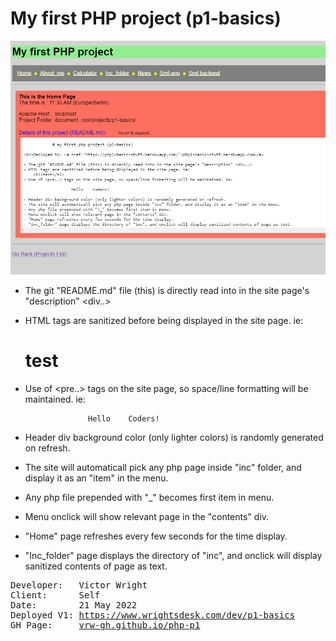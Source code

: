 # My first PHP project (p1-basics)

[![Screenshot](./assets/Screenshot.png)](https://www.wrightsdesk.com/dev/p1-basics)

- The git "README.md" file (this) is directly read into in the site page's "description" <div..>
- HTML tags are sanitized before being displayed in the site page. ie:
    <h1>test</h1>
- Use of <pre..> tags on the site page, so space/line formatting will be maintained. ie:

                    Hello    Coders!

- Header div background color (only lighter colors) is randomly generated on refresh.
- The site will automaticall pick any php page inside "inc" folder, and display it as an "item" in the menu.
- Any php file prepended with "\_" becomes first item in menu.
- Menu onclick will show relevant page in the "contents" div.
- "Home" page refreshes every few seconds for the time display.
- "Inc_folder" page displays the directory of "inc", and onclick will display sanitized contents of page as text.

<pre>
Developer:   Victor Wright
Client:      Self
Date:        21 May 2022
Deployed V1: <a href="https://www.wrightsdesk.com/dev/p1-basics">https://www.wrightsdesk.com/dev/p1-basics</a>
GH Page:     <a href="https://vrw-gh.github.io/php-p1/">vrw-gh.github.io/php-p1</a>
</pre>
